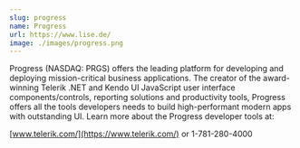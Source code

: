 ```yaml
---
slug: progress
name: Progress
url: https://www.lise.de/
image: ./images/progress.png
---
```

Progress (NASDAQ: PRGS) offers the leading platform for developing and deploying mission-critical business applications. The creator of the award-winning Telerik .NET and Kendo UI JavaScript user interface components/controls, reporting solutions and productivity tools, Progress offers all the tools developers needs to build high-performant modern apps with outstanding UI. Learn more about the Progress developer tools at:

[www.telerik.com/](https://www.telerik.com/) or  1-781-280-4000